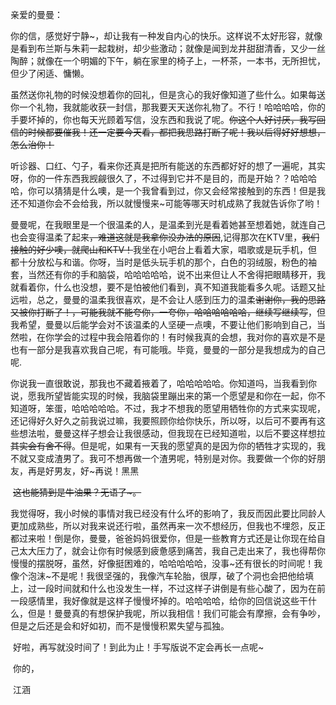 亲爱的曼曼：

​		你的信，感觉好宁静~，却让我有一种发自内心的快乐。这样说不太好形容，就像是看到布兰斯与朱莉一起栽树，却少些激动；就像是闻到龙井甜甜清香，又少一丝陶醉；就像在一个明媚的下午，躺在家里的椅子上，一杯茶，一本书，无所担忧，但少了闲适、慵懒。

​		虽然送你礼物的时候没想着你的回礼，但是贪心的我好像知道了些什么。如果每送你一个礼物，我就能收获一封信，那我要天天送你礼物了。不行！哈哈哈哈，你的手要坏掉的，你也每天光顾着写信，没东西和我说了呢。~~你这个人好讨厌，我写回信的时候都要催我！还一定要今天看，都把我思路打断了呢！我以后得好好想想，怎么治你！~~

​		听诊器、口红、勺子，看来你还真是把所有能送的东西都好好的想了一遍呢，其实呀，你的一件东西我觊觎很久了，不过得到它并不是目的，而是开始？？哈哈哈哈，你可以猜猜是什么噢，是一个我曾看到过，你又会经常接触到的东西！但是我还不知道你会不会给我，所以就慢慢来~可能等哪天时机成熟了我就告诉你了哟！

​		曼曼呢，在我眼里是一个很温柔的人，是温柔到光是看着她甚至想着她，就连自己也会变得温柔了起来~~，难道这就是我拿你没办法的原因~~,记得那次在KTV里，~~我们接触的好少噢，就爬山和KTV！~~我坐在小吧台上看着大家，唱歌或是玩手机，但都十分放松与和谐。你呀，当时是低头玩手机的那个，白色的羽绒服，粉色的袖套，当然还有你的手和脑袋，哈哈哈哈哈，说不出来但让人不舍得把眼睛移开，我就看着你，什么也没想，要不是怕被他们看到，真不知道我能看多久呢。话题又扯远啦，总之，曼曼的温柔我很喜欢，是不会让人感到压力的温柔~~谢谢你，我的思路又被你打断了！，可能我就不能夸你，一夸你，哈哈哈哈哈哈，继续写继续写~~，但我希望，曼曼以后能学会对不该温柔的人坚硬一点噢，不要让他们影响到自己，当然啦，在你学会的过程中我会陪着你的！有时候我真的会想，我对你的喜欢是不是也有一部分是我喜欢我自己呢，有可能哦。毕竟，曼曼的一部分是我想成为的自己呢.

​		你说我一直很敢说，那我也不藏着掖着了，哈哈哈哈哈。你知道吗，当我看到你说，愿我所望皆能实现的时候，我脑袋里蹦出来的第一个愿望是和你在一起，你不知道呀，笨蛋，哈哈哈哈哈。不过，我才不想我的愿望用牺牲你的方式来实现呢，还记得好久好久之前我说过嘛，我要照顾你给你快乐，所以呀，以后可不要再有这些想法啦，曼曼这样子想会让我很感动，但我现在已经知道啦，以后不要这样想拉~~其实会有舍不得~~。但是呢，如果有一天我的愿望真的是因为你的牺牲才实现的，我不就又变成渣男了。我可不想再做一个渣男呢，特别是对你。我要做一个你的好朋友，再是好男友，好~再说！黑黑

​		~~这也能猜到是牛油果？无语了~。~~

​		我觉得呀，我小时候的事情对我已经没有什么坏的影响了，我反而因此要比同龄人更加成熟些，所以对我来说还行啦，虽然再来一次不想经历，但我也不埋怨，反正都过来啦！倒是你，曼曼，爸爸妈妈很爱你，但是一些教育方式还是让你现在给自己太大压力了，就会让你有时候感到疲惫感到痛苦，我自己走出来了，我也得帮你慢慢的摆脱呀，虽然，好像挺困难的，哈哈哈哈哈，没事~还有很长的时间呢！我像个泡沫~不是呢！我很坚强的，我像汽车轮胎，很厚，破了个洞也会把他给填上，过一段时间就和什么也没发生一样，不过这样子讲倒是有些心酸了，因为在前一段感情里，我好像就是这样子慢慢坏掉的。哈哈哈哈，给你的回信说这些干什么，但是！曼曼真的有想保护我呢，所以我相信！我们可能会有摩擦，会有争吵，但是之后还是会和好如初，而不是慢慢积累失望与孤独。

​		好啦，再写就没时间了！到此为止！手写版说不定会再长一点呢~

​	                                                                                                                                你的，

​																																	江涵

​		

​	